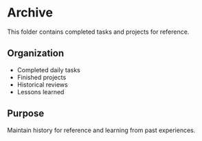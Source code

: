 # Archive

This folder contains completed tasks and projects for reference.

## Organization
- Completed daily tasks
- Finished projects
- Historical reviews
- Lessons learned

## Purpose
Maintain history for reference and learning from past experiences.
